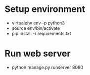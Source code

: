  
# Setup environment
- virtualenv env -p python3
- source env/bin/activate
- pip install -r requirements.txt
 
# Run web server

 - python manage.py runserver 8080

